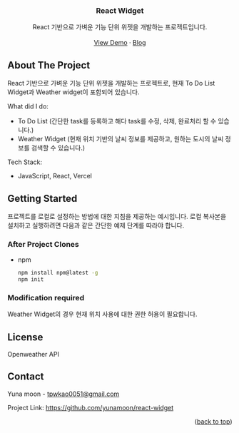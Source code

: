 

<div align="center">
  <h3 align="center">React Widget</h3>

  <p align="center">
    React 기반으로 가벼운 기능 단위 위젯을 개발하는 프로젝트입니다.
    <br />
    <br />
    <a href="[https://hh99-ac7ee.web.app](https://react-widget-lemon.vercel.app/)">View Demo</a>
    ·
    <a href="/">Blog</a>
  </p>
</div>


<!-- ABOUT THE PROJECT -->
## About The Project

React 기반으로 가벼운 기능 단위 위젯을 개발하는 프로젝트로, 현재 To Do List Widget과 Weather widget이 포함되어 있습니다.

What did I do:
* To Do List (간단한 task를 등록하고 해다 task를 수정, 삭제, 완료처리 할 수 있습니다.)
* Weather Widget (현재 위치 기반의 날씨 정보를 제공하고, 원하는 도시의 날씨 정보를 검색할 수 있습니다.)

Tech Stack:
* JavaScript, React, Vercel


<!-- GETTING STARTED -->
## Getting Started

프로젝트를 로컬로 설정하는 방법에 대한 지침을 제공하는 예시입니다. 로컬 복사본을 설치하고 실행하려면 다음과 같은 간단한 예제 단계를 따라야 합니다.

### After Project Clones

* npm
  ```sh
  npm install npm@latest -g
  npm init
  ```

### Modification required

Weather Widget의 경우 현재 위치 사용에 대한 권한 허용이 필요합니다.


<!-- LICENSE -->
## License

Openweather API


<!-- CONTACT -->
## Contact

Yuna moon - tpwkao0051@gmail.com

Project Link: https://github.com/yunamoon/react-widget

<p align="right">(<a href="#readme-top">back to top</a>)</p>



